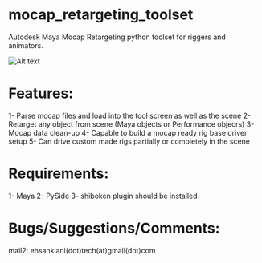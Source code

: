 # mocap_retargeting_toolset
Autodesk Maya Mocap Retargeting python toolset for riggers and animators.

![Alt text](http://s4.postimg.org/6fa3byusd/Screen_Shot_2015_08_13_at_2_15_33_PM.png "Screenshot_00")

# Features:
  1- Parse mocap files and load into the tool screen as well as the scene
  2- Retarget any object from scene (Maya objects or Performance objecrs)
  3- Mocap data clean-up
  4- Capable to build a mocap ready rig base driver setup
  5- Can drive custom made rigs partially or completely in the scene

# Requirements:
  1- Maya
  2- PySide
  3- shiboken plugin should be installed
  
  
# Bugs/Suggestions/Comments:
mail2: ehsankiani(dot)tech(at)gmail(dot)com
